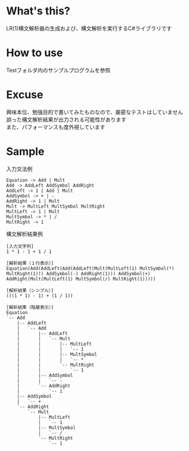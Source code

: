 # What's this?
LR(1)構文解析器の生成および、構文解析を実行するC#ライブラリです

# How to use
Testフォルダ内のサンプルプログラムを参照

# Excuse
興味本位、勉強目的で書いてみたものなので、厳密なテストはしていません  
誤った構文解析結果が出力される可能性があります  
また、パフォーマンスも度外視しています  

# Sample
入力文法例
```
Equation -> Add | Mult
Add -> AddLeft AddSymbol AddRight
AddLeft -> 1 | Add | Mult
AddSymbol -> + | -
AddRight -> 1 | Mult
Mult -> MultLeft MultSymbol MultRight
MultLeft -> 1 | Mult
MultSymbol -> * | /
MultRight -> 1
```

構文解析結果例
```
[入力文字列]
1 * 1 - 1 + 1 / 1

[解析結果（１行表示）]
Equation(Add(AddLeft(Add(AddLeft(Mult(MultLeft(1) MultSymbol(*) MultRight(1))) AddSymbol(-) AddRight(1))) AddSymbol(+) AddRight(Mult(MultLeft(1) MultSymbol(/) MultRight(1)))))

[解析結果（シンプル）]
(((1 * 1) - 1) + (1 / 1))

[解析結果（階層表示）]
Equation
`-- Add
    |-- AddLeft
    |   `-- Add
    |       |-- AddLeft
    |       |   `-- Mult
    |       |       |-- MultLeft
    |       |       |   `-- 1
    |       |       |-- MultSymbol
    |       |       |   `-- *
    |       |       `-- MultRight
    |       |           `-- 1
    |       |-- AddSymbol
    |       |   `-- -
    |       `-- AddRight
    |           `-- 1
    |-- AddSymbol
    |   `-- +
    `-- AddRight
        `-- Mult
            |-- MultLeft
            |   `-- 1
            |-- MultSymbol
            |   `-- /
            `-- MultRight
                `-- 1
```

